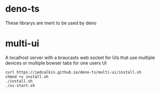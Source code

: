 # deno-ts
These librarys are ment to be used by deno

# multi-ui
A localhost server with a braucasts web socket
for UIs that use multiple devices or multiple bowser tabs for one users UI
```
curl https://jedcalkin.github.io/deno-ts/multi-ui/install.sh
chmod +x install.sh
./install.sh
./ui-start.sh
```
